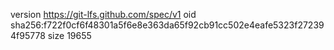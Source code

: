version https://git-lfs.github.com/spec/v1
oid sha256:f722f0cf6f48301a5f6e8e363da65f92cb91cc502e4eafe5323f272394f95778
size 19655
